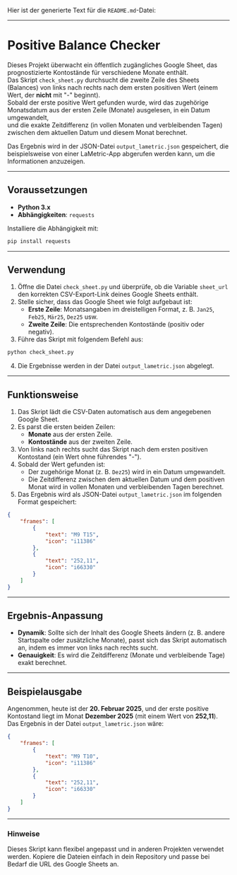 Hier ist der generierte Text für die `README.md`-Datei:

---

# Positive Balance Checker

Dieses Projekt überwacht ein öffentlich zugängliches Google Sheet, das prognostizierte Kontostände für verschiedene Monate enthält.  
Das Skript `check_sheet.py` durchsucht die zweite Zeile des Sheets (Balances) von links nach rechts nach dem ersten positiven Wert (einem Wert, der **nicht** mit "-" beginnt).  
Sobald der erste positive Wert gefunden wurde, wird das zugehörige Monatsdatum aus der ersten Zeile (Monate) ausgelesen, in ein Datum umgewandelt,  
und die exakte Zeitdifferenz (in vollen Monaten und verbleibenden Tagen) zwischen dem aktuellen Datum und diesem Monat berechnet.

Das Ergebnis wird in der JSON-Datei `output_lametric.json` gespeichert, die beispielsweise von einer LaMetric-App abgerufen werden kann, um die Informationen anzuzeigen.

---

## Voraussetzungen

- **Python 3.x**
- **Abhängigkeiten**: `requests`

Installiere die Abhängigkeit mit:

```bash
pip install requests
```

---

## Verwendung

1. Öffne die Datei `check_sheet.py` und überprüfe, ob die Variable `sheet_url` den korrekten CSV-Export-Link deines Google Sheets enthält.
2. Stelle sicher, dass das Google Sheet wie folgt aufgebaut ist:
   - **Erste Zeile**: Monatsangaben im dreistelligen Format, z. B. `Jan25`, `Feb25`, `Mär25`, `Dez25` usw.
   - **Zweite Zeile**: Die entsprechenden Kontostände (positiv oder negativ).
3. Führe das Skript mit folgendem Befehl aus:

```bash
python check_sheet.py
```

4. Die Ergebnisse werden in der Datei `output_lametric.json` abgelegt.

---

## Funktionsweise

1. Das Skript lädt die CSV-Daten automatisch aus dem angegebenen Google Sheet.
2. Es parst die ersten beiden Zeilen:
   - **Monate** aus der ersten Zeile.
   - **Kontostände** aus der zweiten Zeile.
3. Von links nach rechts sucht das Skript nach dem ersten positiven Kontostand (ein Wert ohne führendes "-").
4. Sobald der Wert gefunden ist:
   - Der zugehörige Monat (z. B. `Dez25`) wird in ein Datum umgewandelt.
   - Die Zeitdifferenz zwischen dem aktuellen Datum und dem positiven Monat wird in vollen Monaten und verbleibenden Tagen berechnet.
5. Das Ergebnis wird als JSON-Datei `output_lametric.json` im folgenden Format gespeichert:

```json
{
    "frames": [
        {
            "text": "M9 T15",
            "icon": "i11386"
        },
        {
            "text": "252,11",
            "icon": "i66330"
        }
    ]
}
```

---

## Ergebnis-Anpassung

- **Dynamik**: Sollte sich der Inhalt des Google Sheets ändern (z. B. andere Startspalte oder zusätzliche Monate), passt sich das Skript automatisch an, indem es immer von links nach rechts sucht.
- **Genauigkeit**: Es wird die Zeitdifferenz (Monate und verbleibende Tage) exakt berechnet.

---

## Beispielausgabe

Angenommen, heute ist der **20. Februar 2025**, und der erste positive Kontostand liegt im Monat **Dezember 2025** (mit einem Wert von **252,11**).  
Das Ergebnis in der Datei `output_lametric.json` wäre:

```json
{
    "frames": [
        {
            "text": "M9 T10",
            "icon": "i11386"
        },
        {
            "text": "252,11",
            "icon": "i66330"
        }
    ]
}
```

---

### Hinweise

Dieses Skript kann flexibel angepasst und in anderen Projekten verwendet werden. Kopiere die Dateien einfach in dein Repository und passe bei Bedarf die URL des Google Sheets an.

